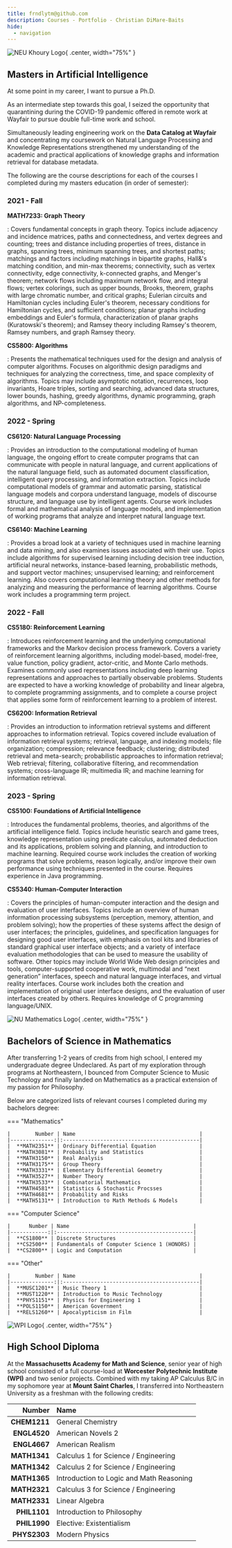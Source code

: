 ```yaml
---
title: frndlytm@github.com
description: Courses - Portfolio - Christian DiMare-Baits
hide:
  - navigation
---
```


![NEU Khoury Logo](images/NU_KCCS_Light.png){ .center, width="75%" }

## Masters in Artificial Intelligence

At some point in my career, I want to pursue a Ph.D. 

As an intermediate step towards this goal, I seized the opportunity that quarantining
during the COVID-19 pandemic offered in remote work at Wayfair to pursue double full-time
work and school.

Simultaneously leading engineering work on the **Data Catalog at Wayfair** and concentrating
my coursework on Natural Language Processing and Knowledge Representations strengthened
my understanding of the academic and practical applications of knowledge graphs and
information retrieval for database metadata.

The following are the course descriptions for each of the courses I completed during my
masters education (in order of semester):

### 2021 - Fall

**MATH7233: Graph Theory**

:   Covers fundamental concepts in graph theory. Topics include adjacency and incidence
    matrices, paths and connectedness, and vertex degrees and counting; trees and distance
    including properties of trees, distance in graphs, spanning trees, minimum spanning
    trees, and shortest paths; matchings and factors including matchings in bipartite
    graphs, Hall&'s matching condition, and min-max theorems; connectivity, such as
    vertex connectivity, edge connectivity, k-connected graphs, and Menger's theorem;
    network flows including maximum network flow, and integral flows; vertex colorings,
    such as upper bounds, Brooks, theorem, graphs with large chromatic number, and critical
    graphs; Eulerian circuits and Hamiltonian cycles including Euler's theorem, necessary
    conditions for Hamiltonian cycles, and sufficient conditions; planar graphs including
    embeddings and Euler's formula, characterization of planar graphs (Kuratowski's theorem);
    and Ramsey theory including Ramsey's theorem, Ramsey numbers, and graph Ramsey theory.

**CS5800: Algorithms**

:   Presents the mathematical techniques used for the design and analysis of computer
    algorithms. Focuses on algorithmic design paradigms and techniques for analyzing
    the correctness, time, and space complexity of algorithms. Topics may include
    asymptotic notation, recurrences, loop invariants, Hoare triples, sorting and
    searching, advanced data structures, lower bounds, hashing, greedy algorithms,
    dynamic programming, graph algorithms, and NP-completeness.


### 2022 - Spring

**CS6120: Natural Language Processing**

:   Provides an introduction to the computational modeling of human language, the ongoing
    effort to create computer programs that can communicate with people in natural language,
    and current applications of the natural language field, such as automated document
    classification, intelligent query processing, and information extraction. Topics include
    computational models of grammar and automatic parsing, statistical language models and
    corpora understand language, models of discourse structure, and language use by intelligent
    agents. Course work includes formal and mathematical analysis of language models, and
    implementation of working programs that analyze and interpret natural language text.

**CS6140: Machine Learning**

:   Provides a broad look at a variety of techniques used in machine learning and data
    mining, and also examines issues associated with their use. Topics include algorithms
    for supervised learning including decision tree induction, artificial neural networks,
    instance-based learning, probabilistic methods, and support vector machines;
    unsupervised learning; and reinforcement learning. Also covers computational learning
    theory and other methods for analyzing and measuring the performance of learning
    algorithms. Course work includes a programming term project.


### 2022 - Fall

**CS5180: Reinforcement Learning**

:   Introduces reinforcement learning and the underlying computational frameworks and
    the Markov decision process framework. Covers a variety of reinforcement learning
    algorithms, including model-based, model-free, value function, policy gradient,
    actor-critic, and Monte Carlo methods. Examines commonly used representations
    including deep learning representations and approaches to partially observable
    problems. Students are expected to have a working knowledge of probability and linear
    algebra, to complete programming assignments, and to complete a course project that
    applies some form of reinforcement learning to a problem of interest.

**CS6200: Information Retrieval**

:   Provides an introduction to information retrieval systems and different approaches to
    information retrieval. Topics covered include evaluation of information retrieval
    systems; retrieval, language, and indexing models; file organization; compression;
    relevance feedback; clustering; distributed retrieval and meta-search; probabilistic
    approaches to information retrieval; Web retrieval; filtering, collaborative filtering,
    and recommendation systems; cross-language IR; multimedia IR; and machine learning for
    information retrieval.


### 2023 - Spring

**CS5100: Foundations of Artificial Intelligence**

:   Introduces the fundamental problems, theories, and algorithms of the artificial
    intelligence field. Topics include heuristic search and game trees, knowledge
    representation using predicate calculus, automated deduction and its applications,
    problem solving and planning, and introduction to machine learning. Required course
    work includes the creation of working programs that solve problems, reason logically,
    and/or improve their own performance using techniques presented in the course. Requires
    experience in Java programming.

**CS5340: Human-Computer Interaction**

:   Covers the principles of human-computer interaction and the design and evaluation of
    user interfaces. Topics include an overview of human information processing subsystems
    (perception, memory, attention, and problem solving); how the properties of these
    systems affect the design of user interfaces; the principles, guidelines, and
    specification languages for designing good user interfaces, with emphasis on tool kits
    and libraries of standard graphical user interface objects; and a variety of interface
    evaluation methodologies that can be used to measure the usability of software. Other
    topics may include World Wide Web design principles and tools, computer-supported
    cooperative work, multimodal and “next generation” interfaces, speech and natural
    language interfaces, and virtual reality interfaces. Course work includes both the
    creation and implementation of original user interface designs, and the evaluation of
    user interfaces created by others. Requires knowledge of C programming language/UNIX.


![NU Mathematics Logo](images/NU_COS_Mathematics_Light.png){ .center, width="75%" }

## Bachelors of Science in Mathematics

After transferring 1-2 years of credits from high school, I entered my undergraduate
degree Undeclared. As part of my exploration through programs at Northeastern, I bounced
from Computer Science to Music Technology and finally landed on Mathematics as a practical
extension of my passion for Philosophy.

Below are categorized lists of relevant courses I completed during my bachelors degree:

=== "Mathematics"

    |        Number | Name                                        |
    |--------------:|:--------------------------------------------|
    |  **MATH2351** | Ordinary Differential Equation              |
    |  **MATH3081** | Probability and Statistics                  |
    |  **MATH3150** | Real Analysis                               |
    |  **MATH3175** | Group Theory                                |
    |  **MATH3331** | Elementary Differential Geometry            |
    |  **MATH3527** | Number Theory                               |
    |  **MATH3533** | Combinatorial Mathematics                   |
    |  **MATH4581** | Statistics & Stochastic Procsses            |
    |  **MATH4681** | Probability and Risks                       |
    |  **MATH5131** | Introduction to Math Methods & Models       |

=== "Computer Science"

    |      Number | Name                                        |
    |------------:|:--------------------------------------------|
    |  **CS1800** | Discrete Structures                         |
    |  **CS2500** | Fundamentals of Computer Science 1 (HONORS) |
    |  **CS2800** | Logic and Computation                       |

=== "Other"

    |        Number | Name                                        |
    |--------------:|:--------------------------------------------|
    |  **MUSC1201** | Music Theory 1                              |
    |  **MUST1220** | Introduction to Music Technology            |
    |  **PHYS1151** | Physics for Engineering 1                   |
    |  **POLS1150** | American Government                         |
    |  **RELS1260** | Apocalypticism in Film                      |

![WPI Logo](images/WPI_Seal_Black.png){ .center, width="75%" }

## High School Diploma

At the **Massachusetts Academy for Math and Science**, senior year of high school consisted
of a full course-load at **Worcester Polytechnic Institute (WPI)** and two senior projects.
Combined with my taking AP Calculus B/C in my sophomore year at **Mount Saint Charles**,
I transferred into Northeastern University as a freshman with the following credits:

|       Number | Name                                     |
|-------------:|:-----------------------------------------|
| **CHEM1211** | General Chemistry                        |
| **ENGL4520** | American Novels 2                        |
| **ENGL4667** | American Realism                         |
| **MATH1341** | Calculus 1 for Science / Engineering     |
| **MATH1342** | Calculus 2 for Science / Engineering     |
| **MATH1365** | Introduction to Logic and Math Reasoning |
| **MATH2321** | Calculus 3 for Science / Engineering     |
| **MATH2331** | Linear Algebra                           |
| **PHIL1101** | Introduction to Philosophy               |
| **PHIL1990** | Elective: Existentialism                 |
| **PHYS2303** | Modern Physics                           |
